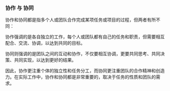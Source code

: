 ### 协作 与 协同

协作和协同都是指多个人或团队合作完成某项任务或项目的过程，但两者有所不同：

协作强调的是各自独立的工作，每个人或团队都有自己的任务和职责，但需要相互配合、交流、协调，以达到共同的目标。

协同则强调的是团队之间的互动和协作，不仅要相互协调，更要共同思考、共同决策、共同实现，以达到更好的结果。

因此，协作更注重个体的独立性和任务分工，而协同更注重团队的合作精神和创造力。在实际工作中，协作和协同都是非常重要的，取决于任务的性质和团队的需求。
